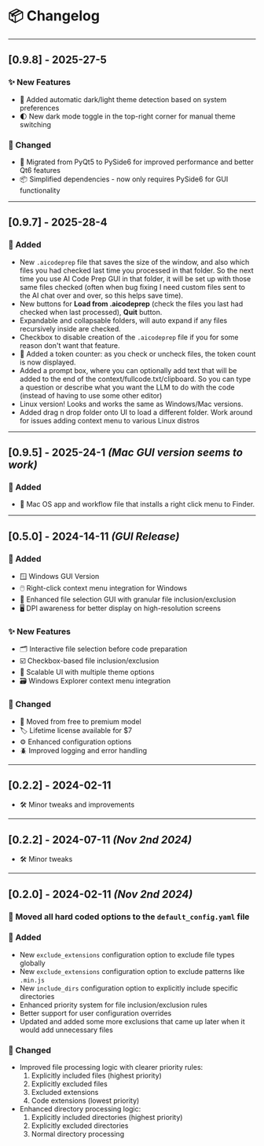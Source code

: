 # 📦 Changelog

---

## [0.9.8] - 2025-27-5

### ✨ New Features

- 🎨 Added automatic dark/light theme detection based on system preferences
- 🌓 New dark mode toggle in the top-right corner for manual theme switching

### 🔄 Changed

- 🚀 Migrated from PyQt5 to PySide6 for improved performance and better Qt6 features
- 📦 Simplified dependencies - now only requires PySide6 for GUI functionality

---

## [0.9.7] - 2025-28-4

### 🎉 Added

- New `.aicodeprep` file that saves the size of the window, and also which files you had checked last time you processed in that folder. So the next time you use AI Code Prep GUI in that folder, it will be set up with those same files checked (often when bug fixing I need custom files sent to the AI chat over and over, so this helps save time).
- New buttons for **Load from .aicodeprep** (check the files you last had checked when last processed), **Quit** button.
- Expandable and collapsable folders, will auto expand if any files recursively inside are checked.
- Checkbox to disable creation of the `.aicodeprep` file if you for some reason don't want that feature.
- 🧮 Added a token counter: as you check or uncheck files, the token count is now displayed.
- Added a prompt box, where you can optionally add text that will be added to the end of the context/fullcode.txt/clipboard. So you can type a question or describe what you want the LLM to do with the code (instead of having to use some other editor)
- Linux version! Looks and works the same as Windows/Mac versions.
- Added drag n drop folder onto UI to load a different folder. Work around for issues adding context menu to various Linux distros

---

## [0.9.5] - 2025-24-1 _(Mac GUI version seems to work)_

### 🎉 Added

- 🍏 Mac OS app and workflow file that installs a right click menu to Finder.

---

## [0.5.0] - 2024-14-11 _(GUI Release)_

### 🎉 Added

- 🪟 Windows GUI Version
- 🖱️ Right-click context menu integration for Windows
- 📂 Enhanced file selection GUI with granular file inclusion/exclusion
- 🖥️ DPI awareness for better display on high-resolution screens

### ✨ New Features

- 🗂️ Interactive file selection before code preparation
- ☑️ Checkbox-based file inclusion/exclusion
- 🎨 Scalable UI with multiple theme options
- 🗃️ Windows Explorer context menu integration

### 🔄 Changed

- 💸 Moved from free to premium model
- 🏷️ Lifetime license available for $7
- ⚙️ Enhanced configuration options
- 🪲 Improved logging and error handling

---

## [0.2.2] - 2024-02-11

- 🛠️ Minor tweaks and improvements

---

## [0.2.2] - 2024-07-11 _(Nov 2nd 2024)_

- 🛠️ Minor tweaks

---

## [0.2.0] - 2024-02-11 _(Nov 2nd 2024)_

### 🔧 Moved all hard coded options to the `default_config.yaml` file

### 🎉 Added

- New `exclude_extensions` configuration option to exclude file types globally
- New `exclude_extensions` configuration option to exclude patterns like `.min.js`
- New `include_dirs` configuration option to explicitly include specific directories
- Enhanced priority system for file inclusion/exclusion rules
- Better support for user configuration overrides
- Updated and added some more exclusions that came up later when it would add unnecessary files

### 🔄 Changed

- Improved file processing logic with clearer priority rules:
  1. Explicitly included files (highest priority)
  2. Explicitly excluded files
  3. Excluded extensions
  4. Code extensions (lowest priority)
- Enhanced directory processing logic:
  1. Explicitly included directories (highest priority)
  2. Explicitly excluded directories
  3. Normal directory processing
